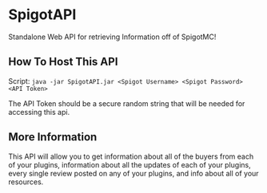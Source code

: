 # SpigotAPI
Standalone Web API for retrieving Information off of SpigotMC!

## How To Host This API

Script: ``java -jar SpigotAPI.jar <Spigot Username> <Spigot Password> <API Token>``

The API Token should be a secure random string that will be needed for accessing this api.

## More Information

This API will allow you to get information about all of the buyers from each of your plugins, information about all the updates of each of your plugins, every single review posted on any of your plugins, and info about all of your resources.
